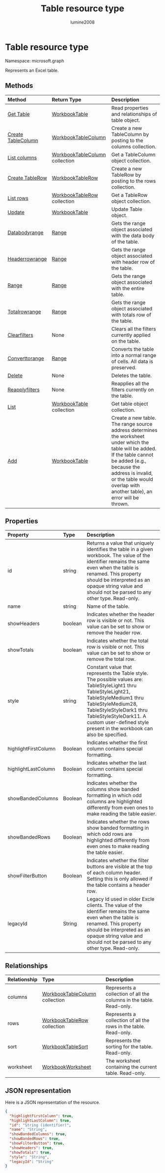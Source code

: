 ﻿---
title: "Table resource type"
description: "Represents an Excel table."
author: "lumine2008"
localization_priority: Priority
ms.prod: "excel"
doc_type: resourcePageType
---

# Table resource type

Namespace: microsoft.graph

Represents an Excel table.

## Methods

| Method                                             | Return Type                                              | Description                                                                                                                                                                                                                                             |
| :------------------------------------------------- | :------------------------------------------------------- | :------------------------------------------------------------------------------------------------------------------------------------------------------------------------------------------------------------------------------------------------------ |
| [Get Table](../api/table-get.md)                   | [WorkbookTable](table.md)                                | Read properties and relationships of table object.                                                                                                                                                                                                      |
| [Create TableColumn](../api/table-post-columns.md) | [WorkbookTableColumn](workbooktablecolumn.md)            | Create a new TableColumn by posting to the columns collection.                                                                                                                                                                                          |
| [List columns](../api/table-list-columns.md)       | [WorkbookTableColumn](workbooktablecolumn.md) collection | Get a TableColumn object collection.                                                                                                                                                                                                                    |
| [Create TableRow](../api/table-post-rows.md)       | [WorkbookTableRow](tablerow.md)                          | Create a new TableRow by posting to the rows collection.                                                                                                                                                                                                |
| [List rows](../api/table-list-rows.md)             | [WorkbookTableRow](tablerow.md) collection               | Get a TableRow object collection.                                                                                                                                                                                                                       |
| [Update](../api/table-update.md)                   | [WorkbookTable](table.md)                                | Update Table object.                                                                                                                                                                                                                                    |
| [Databodyrange](../api/table-databodyrange.md)     | [Range](range.md)                                        | Gets the range object associated with the data body of the table.                                                                                                                                                                                       |
| [Headerrowrange](../api/table-headerrowrange.md)   | [Range](range.md)                                        | Gets the range object associated with header row of the table.                                                                                                                                                                                          |
| [Range](../api/table-range.md)                     | [Range](range.md)                                        | Gets the range object associated with the entire table.                                                                                                                                                                                                 |
| [Totalrowrange](../api/table-totalrowrange.md)     | [Range](range.md)                                        | Gets the range object associated with totals row of the table.                                                                                                                                                                                          |
| [Clearfilters](../api/table-clearfilters.md)       | None                                                     | Clears all the filters currently applied on the table.                                                                                                                                                                                                  |
| [Converttorange](../api/table-converttorange.md)   | [Range](range.md)                                        | Converts the table into a normal range of cells. All data is preserved.                                                                                                                                                                                 |
| [Delete](../api/table-delete.md)                   | None                                                     | Deletes the table.                                                                                                                                                                                                                                      |
| [Reapplyfilters](../api/table-reapplyfilters.md)   | None                                                     | Reapplies all the filters currently on the table.                                                                                                                                                                                                       |
| [List](../api/table-list.md)                       | [WorkbookTable](table.md) collection                     | Get table object collection.                                                                                                                                                                                                                            |
| [Add](../api/tablecollection-add.md)               | [WorkbookTable](table.md)                                | Create a new table. The range source address determines the worksheet under which the table will be added. If the table cannot be added (e.g., because the address is invalid, or the table would overlap with another table), an error will be thrown. |

## Properties

| Property             | Type    | Description                                                                                                                                                                                                                                                                              |
| :------------------- | :------ | :--------------------------------------------------------------------------------------------------------------------------------------------------------------------------------------------------------------------------------------------------------------------------------------- |
| id                   | string  | Returns a value that uniquely identifies the table in a given workbook. The value of the identifier remains the same even when the table is renamed. This property should be interpreted as an opaque string value and should not be parsed to any other type. Read-only.                |
| name                 | string  | Name of the table.                                                                                                                                                                                                                                                                       |
| showHeaders          | boolean | Indicates whether the header row is visible or not. This value can be set to show or remove the header row.                                                                                                                                                                              |
| showTotals           | boolean | Indicates whether the total row is visible or not. This value can be set to show or remove the total row.                                                                                                                                                                                |
| style                | string  | Constant value that represents the Table style. The possible values are: TableStyleLight1 thru TableStyleLight21, TableStyleMedium1 thru TableStyleMedium28, TableStyleStyleDark1 thru TableStyleStyleDark11. A custom user-defined style present in the workbook can also be specified. |
| highlightFirstColumn | Boolean | Indicates whether the first column contains special formatting.                                                                                                                                                                                                                          |
| highlightLastColumn  | Boolean | Indicates whether the last column contains special formatting.                                                                                                                                                                                                                           |
| showBandedColumns    | Boolean | Indicates whether the columns show banded formatting in which odd columns are highlighted differently from even ones to make reading the table easier.                                                                                                                                   |
| showBandedRows       | Boolean | Indicates whether the rows show banded formatting in which odd rows are highlighted differently from even ones to make reading the table easier.                                                                                                                                         |
| showFilterButton     | Boolean | Indicates whether the filter buttons are visible at the top of each column header. Setting this is only allowed if the table contains a header row.                                                                                                                                      |
| legacyId             | String  | Legacy Id used in older Excle clients. The value of the identifier remains the same even when the table is renamed. This property should be interpreted as an opaque string value and should not be parsed to any other type. Read-only.                                                 |

## Relationships

| Relationship | Type                                                     | Description                                                         |
| :----------- | :------------------------------------------------------- | :------------------------------------------------------------------ |
| columns      | [WorkbookTableColumn](workbooktablecolumn.md) collection | Represents a collection of all the columns in the table. Read-only. |
| rows         | [WorkbookTableRow](tablerow.md) collection               | Represents a collection of all the rows in the table. Read-only.    |
| sort         | [WorkbookTableSort](tablesort.md)                        | Represents the sorting for the table. Read-only.                    |
| worksheet    | [WorkbookWorksheet](worksheet.md)                        | The worksheet containing the current table. Read-only.              |

## JSON representation

Here is a JSON representation of the resource.

<!--{
  "blockType": "resource",
  "optionalProperties": [
     "legacyId"
  ],
  "baseType": "microsoft.graph.entity",
  "@odata.type": "microsoft.graph.workbookTable"
}-->

```json
{
  "highlightFirstColumn": true,
  "highlightLastColumn": true,
  "id": "String (identifier)",
  "name": "String",
  "showBandedColumns": true,
  "showBandedRows": true,
  "showFilterButton": true,
  "showHeaders": true,
  "showTotals": true,
  "style": "String",
  "legacyId": "String"
}

```

<!-- uuid: 8fcb5dbc-d5aa-4681-8e31-b001d5168d79
2015-10-25 14:57:30 UTC -->

<!-- {
  "type": "#page.annotation",
  "description": "Table resource",
  "keywords": "",
  "section": "documentation",
  "tocPath": ""
}-->
